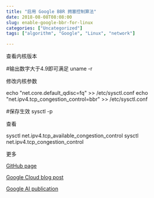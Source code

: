 ```yaml
---
title: "启用 Google BBR 拥塞控制算法"
date: 2018-08-08T08:08:00
slug: enable-google-bbr-for-linux
categories: ["Uncategorized"]
tags: ["algorithm", "Google", "Linux", "network"]

---
```


查看内核版本



#输出数字大于4.9即可满足
uname -r



修改内核参数



echo "net.core.default_qdisc=fq" &gt;&gt; /etc/sysctl.conf
echo "net.ipv4.tcp_congestion_control=bbr" &gt;&gt; /etc/sysctl.conf

#保存生效
sysctl -p



查看



sysctl net.ipv4.tcp_available_congestion_control
sysctl net.ipv4.tcp_congestion_control



更多




[GitHub page](https://github.com/google/bbr)



[Google Cloud blog post](https://cloud.google.com/blog/products/gcp/tcp-bbr-congestion-control-comes-to-gcp-your-internet-just-got-faster)



[Google AI publication](https://ai.google/research/pubs/pub45646)